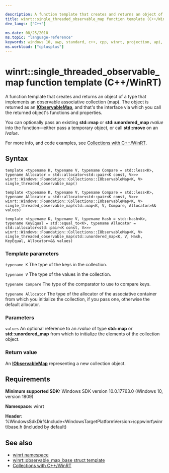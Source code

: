 ```yaml
---

description: A function template that creates and returns an object of a type that implements an observable associative collection (map). The object is returned as an **IObservableMap**.
title: winrt::single_threaded_observable_map function template (C++/WinRT)
dev_langs: ["C++"]

ms.date: 08/25/2018
ms.topic: "language-reference"
keywords: windows 10, uwp, standard, c++, cpp, winrt, projection, api, reference, associative, observable, collection, map
ms.workload: ["cplusplus"]
---
```


# winrt::single_threaded_observable_map function template (C++/WinRT)

A function template that creates and returns an object of a type that implements an observable associative collection (map). The object is returned as an [**IObservableMap**](/uwp/api/windows.foundation.collections.iobservablemap_k_v_), and that's the interface via which you call the returned object's functions and properties.

You can optionally pass an existing **std::map** or **std::unordered_map** *rvalue* into the function&mdash;either pass a temporary object, or call **std::move** on an *lvalue*.

For more info, and code examples, see [Collections with C++/WinRT](/windows/uwp/cpp-and-winrt-apis/collections).

## Syntax
```cppwinrt
template <typename K, typename V, typename Compare = std::less<K>, typename Allocator = std::allocator<std::pair<K const, V>>>
winrt::Windows::Foundation::Collections::IObservableMap<K, V> single_threaded_observable_map()

template <typename K, typename V, typename Compare = std::less<K>, typename Allocator = std::allocator<std::pair<K const, V>>>
winrt::Windows::Foundation::Collections::IObservableMap<K, V> single_threaded_observable_map(std::map<K, V, Compare, Allocator>&& values)

template <typename K, typename V, typename Hash = std::hash<K>, typename KeyEqual = std::equal_to<K>, typename Allocator = std::allocator<std::pair<K const, V>>>
winrt::Windows::Foundation::Collections::IObservableMap<K, V> single_threaded_observable_map(std::unordered_map<K, V, Hash, KeyEqual, Allocator>&& values)
```

### Template parameters
`typename K`
The type of the keys in the collection.

`typename V`
The type of the values in the collection.

`typename Compare`
The type of the comparator to use to compare keys.

`typename Allocator`
The type of the allocator of the associative container from which you initialize the collection, if you pass one, otherwise the default allocator.

### Parameters
`values`
An optional reference to an *rvalue* of type **std::map** or **std::unordered_map** from which to initialize the elements of the collection object.

### Return value 
An [**IObservableMap**](/uwp/api/windows.foundation.collections.iobservablemap_k_v_) representing a new collection object.

## Requirements
**Minimum supported SDK:** Windows SDK version 10.0.17763.0 (Windows 10, version 1809)

**Namespace:** winrt

**Header:** %WindowsSdkDir%Include\<WindowsTargetPlatformVersion>\cppwinrt\winrt\base.h (included by default)

## See also
* [winrt namespace](winrt.md)
* [winrt::observable_map_base struct template](observable-map-base.md)
* [Collections with C++/WinRT](/windows/uwp/cpp-and-winrt-apis/collections)

